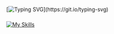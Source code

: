 [![Typing SVG](https://readme-typing-svg.herokuapp.com?lines=Hello+World!;I+am+a+Backend+Developer;Welcome+to+my+profile!)](https://git.io/typing-svg)

###

[![My Skills](https://skillicons.dev/icons?i=python,django,drf,wasm)](https://skillicons.dev)
